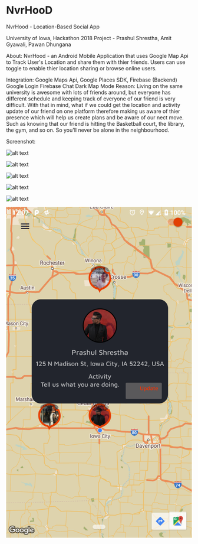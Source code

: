 # NvrHooD
NvrHood - Location-Based Social App

University of Iowa, Hackathon 2018 Project - Prashul Shrestha, Amit Gyawali, Pawan Dhungana

About: NvrHood - an Android Mobile Application that uses Google Map Api to Track User's Location and share them with thier friends. 
Users can use toggle to enable thier location sharing or browse online users. 

Integration: Google Maps Api,
             Google Places SDK,
             Firebase (Backend)
             Google Login
             Firebase Chat
             Dark Map Mode
Reason: Living on the same university is awesome with lots of friends around, but everyone has different schedule and keeping track of everyone of our
        friend is very difficult. With that in mind, what if we could get the location and activity update of our friend on one platform therefore making
        us aware of thier presence which will help us create plans and be aware of our nect move. Such as knowing that our friend is hitting the Basketball
        court, the library, the gym, and so on. So you'll never be alone in the neighbourhood.
        
Screenshot:

![alt text](https://raw.githubusercontent.com/pradhulstha/NvrHooD/blob/prashul/app/src/main/res/drawable/43322960_315955519189573_3680312911361736704_n.png)

![alt text](https://raw.githubusercontent.com/pradhulstha/NvrHooD/blob/prashul/app/src/main/res/drawable/43490671_989351164585220_2366478610174312448_n.png)

![alt text](https://raw.githubusercontent.com/pradhulstha/NvrHooD/blob/prashul/app/src/main/res/drawable/43300260_2043805389004467_4755971158359146496_n.png)

![alt text](https://raw.githubusercontent.com/pradhulstha/NvrHooD/blob/prashul/app/src/main/res/drawable/43378477_572380243208643_4512591764174929920_n.png)

![alt text](https://raw.githubusercontent.com/pradhulstha/NvrHooD/blob/prashul/app/src/main/res/drawable/43358326_348667832539573_7630033268477263872_n.png)

![alt text](https://github.com/pradhulstha/NvrHooD/blob/prashul/app/src/main/res/drawable/43381083_154631248815885_4788521461365080064_n.png)



          



